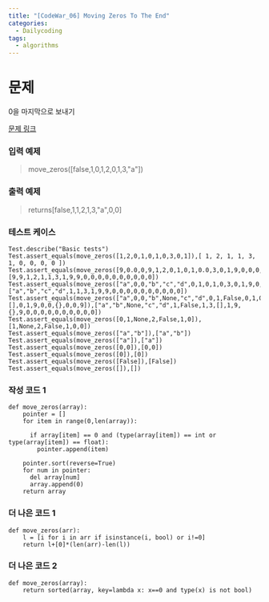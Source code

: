 ```yaml
---
title: "[CodeWar_06] Moving Zeros To The End"
categories:
  - Dailycoding
tags:
  - algorithms
---
```


# 문제
0을 마지막으로 보내기


[문제 링크](https://www.codewars.com/kata/54d81488b981293527000c8f/train/python)

### 입력 예제
> move_zeros([false,1,0,1,2,0,1,3,"a"])
### 출력 예제
> returns[false,1,1,2,1,3,"a",0,0]

### 테스트 케이스
```
Test.describe("Basic tests")
Test.assert_equals(move_zeros([1,2,0,1,0,1,0,3,0,1]),[ 1, 2, 1, 1, 3, 1, 0, 0, 0, 0 ])
Test.assert_equals(move_zeros([9,0.0,0,9,1,2,0,1,0,1,0.0,3,0,1,9,0,0,0,0,9]),[9,9,1,2,1,1,3,1,9,9,0,0,0,0,0,0,0,0,0,0])
Test.assert_equals(move_zeros(["a",0,0,"b","c","d",0,1,0,1,0,3,0,1,9,0,0,0,0,9]),["a","b","c","d",1,1,3,1,9,9,0,0,0,0,0,0,0,0,0,0])
Test.assert_equals(move_zeros(["a",0,0,"b",None,"c","d",0,1,False,0,1,0,3,[],0,1,9,0,0,{},0,0,9]),["a","b",None,"c","d",1,False,1,3,[],1,9,{},9,0,0,0,0,0,0,0,0,0,0])
Test.assert_equals(move_zeros([0,1,None,2,False,1,0]),[1,None,2,False,1,0,0])
Test.assert_equals(move_zeros(["a","b"]),["a","b"])
Test.assert_equals(move_zeros(["a"]),["a"])
Test.assert_equals(move_zeros([0,0]),[0,0])
Test.assert_equals(move_zeros([0]),[0])
Test.assert_equals(move_zeros([False]),[False])
Test.assert_equals(move_zeros([]),[])

```

### 작성 코드 1
```
def move_zeros(array):
    pointer = []
    for item in range(0,len(array)):

      if array[item] == 0 and (type(array[item]) == int or type(array[item]) == float):
        pointer.append(item)

    pointer.sort(reverse=True)
    for num in pointer:
      del array[num]
      array.append(0)
    return array
```

### 더 나은 코드 1
```
def move_zeros(arr):
    l = [i for i in arr if isinstance(i, bool) or i!=0]
    return l+[0]*(len(arr)-len(l))
```


### 더 나은 코드 2
```
def move_zeros(array):
    return sorted(array, key=lambda x: x==0 and type(x) is not bool)
```
